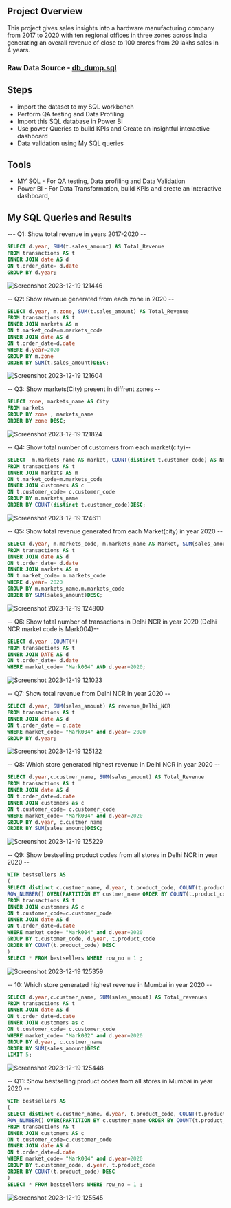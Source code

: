 

## Project Overview

This project gives sales insights into a hardware manufacturing company from 2017 to 2020 with ten regional offices in three zones across India generating an overall revenue of close to 100 crores from 20 lakhs sales in 4 years.

### Raw Data Source - [db_dump.sql](db_dump.sql)

## Steps

- import the dataset to my SQL workbench
- Perform QA testing and Data Profiling
- Import this SQL database in Power BI
- Use power Queries to build KPIs and Create an insightful interactive dashboard
- Data validation using My SQL queries

## Tools

- MY SQL - For QA testing, Data profiling and Data Validation
- Power BI - For Data Transformation, build KPIs and create an interactive dashboard,

## My SQL Queries and Results



--- Q1: Show total revenue in years 2017-2020 --
```SQL
SELECT d.year, SUM(t.sales_amount) AS Total_Revenue
FROM transactions AS t
INNER JOIN date AS d
ON t.order_date= d.date
GROUP BY d.year;
```
![Screenshot 2023-12-19 121446](https://github.com/SushantKG/Customer-Sales-Insights/assets/152982735/b479441a-fce8-43d6-95ee-13907f2f18e6)




-- Q2: Show revenue generated from each zone in 2020 --
```sql
SELECT d.year, m.zone, SUM(t.sales_amount) AS Total_Revenue
FROM transactions AS t
INNER JOIN markets AS m
ON t.market_code=m.markets_code
INNER JOIN date AS d
ON t.order_date=d.date
WHERE d.year=2020
GROUP BY m.zone
ORDER BY SUM(t.sales_amount)DESC;
```
![Screenshot 2023-12-19 121604](https://github.com/SushantKG/Customer-Sales-Insights/assets/152982735/9ba52e63-a1d8-488d-aa08-30618c24f2ff)


-- Q3: Show markets(City) present in diffrent zones --
```sql
SELECT zone, markets_name AS City
FROM markets
GROUP BY zone , markets_name
ORDER BY zone DESC;
```

![Screenshot 2023-12-19 121824](https://github.com/SushantKG/Customer-Sales-Insights/assets/152982735/6c339712-d91c-43f0-b85b-c875d458c2e8)



-- Q4: Show total number of customers from each market(city)--
```sql
SELECT  m.markets_name AS market, COUNT(distinct t.customer_code) AS No_of_Customers
FROM transactions AS t
INNER JOIN markets AS m
ON t.market_code=m.markets_code
INNER JOIN customers AS c
ON t.customer_code= c.customer_code
GROUP BY m.markets_name
ORDER BY COUNT(distinct t.customer_code)DESC;
```
![Screenshot 2023-12-19 124611](https://github.com/SushantKG/Customer-Sales-Insights/assets/152982735/6971223e-0a5c-482c-b474-ec6341d2f62c)



-- Q5: Show total revenue generated from each Market(city) in year 2020 --
```sql
SELECT d.year, m.markets_code, m.markets_name AS Market, SUM(sales_amount) AS Total_Revenue
FROM transactions AS t
INNER JOIN date AS d
ON t.order_date= d.date
INNER JOIN markets AS m
ON t.market_code= m.markets_code
WHERE d.year= 2020
GROUP BY m.markets_name,m.markets_code
ORDER BY SUM(sales_amount)DESC;
```
![Screenshot 2023-12-19 124800](https://github.com/SushantKG/Customer-Sales-Insights/assets/152982735/e3d288eb-9f29-4059-880f-b5ce66b74460)



-- Q6: Show total number of transactions in Delhi NCR in year 2020 (Delhi NCR market code is Mark004)--
```sql
SELECT d.year ,COUNT(*) 
FROM transactions AS t
INNER JOIN DATE AS d
ON t.order_date= d.date
WHERE market_code= "Mark004" AND d.year=2020;
```
![Screenshot 2023-12-19 121023](https://github.com/SushantKG/Customer-Sales-Insights/assets/152982735/02b3da05-1fdf-444e-9c23-1db53fc8c7c7)



-- Q7: Show total revenue from Delhi NCR in year 2020 --
```sql
SELECT d.year, SUM(sales_amount) AS revenue_Delhi_NCR
FROM transactions AS t
INNER JOIN date AS d
ON t.order_date = d.date
WHERE market_code= "Mark004" and d.year= 2020
GROUP BY d.year;
```
![Screenshot 2023-12-19 125122](https://github.com/SushantKG/Customer-Sales-Insights/assets/152982735/e268cbbb-83c3-4728-b265-67c060a0b458)



-- Q8: Which store generated highest revenue in Delhi NCR in year 2020 --
```sql
SELECT d.year,c.custmer_name, SUM(sales_amount) AS Total_Revenue
FROM transactions AS t
INNER JOIN date AS d
ON t.order_date=d.date
INNER JOIN customers as c
ON t.customer_code= c.customer_code
WHERE market_code= "Mark004" and d.year=2020
GROUP BY d.year, c.custmer_name
ORDER BY SUM(sales_amount)DESC;
```
![Screenshot 2023-12-19 125229](https://github.com/SushantKG/Customer-Sales-Insights/assets/152982735/7f053aa7-667f-401a-879c-9ef93b2cd365)


-- Q9: Show bestselling product codes from all stores in Delhi NCR in year 2020 --
```sql
WITH bestsellers AS
(
SELECT distinct c.custmer_name, d.year, t.product_code, COUNT(t.product_code) AS Total_Sales,
ROW_NUMBER() OVER(PARTITION BY custmer_name ORDER BY COUNT(t.product_code) DESC) AS row_no
FROM transactions AS t
INNER JOIN customers AS c
ON t.customer_code=c.customer_code
INNER JOIN date AS d
ON t.order_date=d.date
WHERE market_code= "Mark004" and d.year=2020
GROUP BY t.customer_code, d.year, t.product_code
ORDER BY COUNT(t.product_code) DESC
)
SELECT * FROM bestsellers WHERE row_no = 1 ;
```
![Screenshot 2023-12-19 125359](https://github.com/SushantKG/Customer-Sales-Insights/assets/152982735/7956caaf-70fa-4e17-9fdf-4442ab6cfdfe)


-- 10: Which store generated highest revenue in Mumbai in year 2020 --
```sql
SELECT d.year,c.custmer_name, SUM(sales_amount) AS Total_revenues
FROM transactions AS t
INNER JOIN date AS d
ON t.order_date=d.date
INNER JOIN customers as c
ON t.customer_code= c.customer_code
WHERE market_code= "Mark002" and d.year=2020
GROUP BY d.year, c.custmer_name
ORDER BY SUM(sales_amount)DESC
LIMIT 5;
```
![Screenshot 2023-12-19 125448](https://github.com/SushantKG/Customer-Sales-Insights/assets/152982735/5f2c5dbe-13d0-4e2c-b96b-731f2e26d944)


-- Q11: Show bestselling product codes from all stores in Mumbai in year 2020 --
```sql
WITH bestsellers AS
(
SELECT distinct c.custmer_name, d.year, t.product_code, COUNT(t.product_code) AS Total_sales,
ROW_NUMBER() OVER(PARTITION BY c.custmer_name ORDER BY COUNT(t.product_code) DESC) AS row_no
FROM transactions AS t
INNER JOIN customers AS c
ON t.customer_code=c.customer_code
INNER JOIN date AS d
ON t.order_date=d.date
WHERE market_code= "Mark004" and d.year=2020
GROUP BY t.customer_code, d.year, t.product_code
ORDER BY COUNT(t.product_code) DESC
)
SELECT * FROM bestsellers WHERE row_no = 1 ;
```
![Screenshot 2023-12-19 125545](https://github.com/SushantKG/Customer-Sales-Insights/assets/152982735/0cbfc6a2-c8ef-4365-8b85-e3e0b01314d5)
